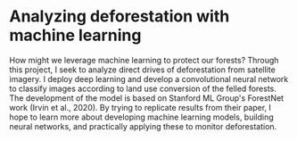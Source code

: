 # Analyzing deforestation with machine learning

How might we leverage machine learning to protect our forests? Through this project, I seek to analyze direct drives of deforestation from satellite imagery. I deploy deep learning and develop a convolutional neural network to classify images according to land use conversion of the felled forests. The development of the model is based on Stanford ML Group's ForestNet work (Irvin et al., 2020). By trying to replicate results from their paper, I hope to learn more about developing machine learning models, building neural networks, and practically applying these to monitor deforestation.
